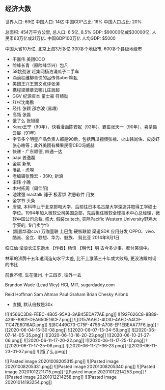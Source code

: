## 经济大数
世界人口:  69亿
中国人口:  14亿
中国GDP占比: 16%
中国人口占比: 20%

总面积:  454万平方公里, 
总人口:  6.5亿, 8.5%
GDP: \$90000亿或\$30000亿, 人民币63万亿或21万亿. 中国GDP100万亿
人均GDP:  $5000

中国大省10万亿, 北京上海3万多亿
300多个地级市, 600多个县级地级市

- 干嘉伟 美团COO
- 险峰长青（原险峰华兴）包凡
- 58姚劲波 赶集网杨浩涌瓜子二手车
- 滴滴程维柳青快的吕传伟uber柳甄
- 美团王兴王慧文点评张涛
- 携程梁建章去哪儿庄辰超
- GGV 纪源资本 童士豪 符绩勋
- 红杉沈南鹏
- 经纬 张颖 邵亦波 (易趣)
- 高瓴 张磊
- 饿了么 张旭豪
- Keep王宁（90年）、快看漫画陈安妮（92年）、霸蛮张天一（90年）、喜茶聂云宸（91年）
- 字节多个明星产品负责人都是90后，包括西瓜视频张楠、火山韩尚佑、皮皮虾张心皓等；此外美团有榛果民宿CEO冯威赫
- 快递 - 广东顺德, 四通一达
- papi 姜逸磊
- 金星 新氧
- 潘乱 - 虎嗅
- 老编辑张豫宏 - 36Kr, 新浪
- 宋玮 小晚
- 木村拓周（周佳阳)
- 池建强 mactalk 锤子 极客绑 洪恩软件 用友
- 金字节 头条
- 唐骏, 本科毕业于北京邮电大学，后前往日本名古屋大学深造并取得工学硕士学位。1994年加入微软公司美国总部，先后担任微软全球技术中心总经理，微软中国公司总裁. 盛大. 假装caltech, 实际Pacific Western University野鸡大学买的, 专门卖学位
- (凯鹏华盈ccv) 万咖壹联 土巴兔 硬核联盟 渠道SDK 应用分发 OPPO、vivo、酷派、金立、联想、华为、魅族、 努比亚 2014年8月1日

临江仙·滚滚长江东逝水 【作者】杨慎 【朝代】明 古今多少事，都付笑谈中。

林军的沸腾十五年遣词造句水平太差, 比不上激荡三十年或大败局, 更没法跟刘韧的书比

前世不修, 生在徽州. 十三四岁, 往外一丢

Brandon Wade (Lead Wey) HCI, MIT, sugardaddy.com

Reid Hoffman
Sam Altman
Paul Graham
Brian Chesky Airbnb

- 直播, 默认倍数是30x

![[4566C3D8-FEEC-4B05-95A3-3AB45EDA77AE.png]]
![[92F626C8-8B89-426F-9801-DEA650E16CF7.png]]
![[D157AAED-4D3D-4AFD-A4C9-11C47E8016AD.png]]
![[8C449C73-C75F-4756-A708-EF1EBEAA77F6.jpg]]
![[2020-06-04-15-30-08.png]]
![[2020-06-07-13-34-59.png]]
![[2020-06-07-14-05-35.png]]
![[2020-06-10-16-20-23.png]]
![[2020-06-10-21-27-06.png]]
![[2020-06-11-17-20-22.png]]
![[2020-06-11-17-25-12.png]]
![[2020-06-11-17-25-06.png]]
![[2020-06-11-21-36-23.png]]
![[2020-06-11-23-01-37.png]]
![[饿了么.jpeg]]

![[Pasted image 20201008205315.png]]
![[Pasted image 20201008205331.png]]
![[Pasted image 20201008205340.png]]
![[Pasted image 20201012211715.png]]
![[Pasted image 20201012214253.png]]
![[Pasted image 20201012214258.png]]
![[Pasted image 20201014193254.png]]